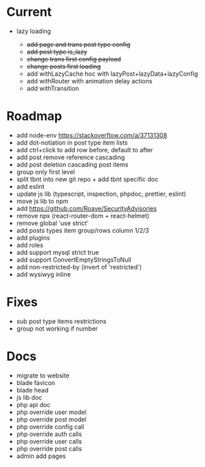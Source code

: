 # Current

- lazy loading

  - ~~add page and trans post type config~~
  - ~~add post type is_lazy~~
  - ~~change trans first config payload~~
  - ~~change posts first loading~~
  - add withLazyCache hoc with lazyPost+lazyData+lazyConfig
  - add withRouter with animation delay actions
  - add withTransition

# Roadmap

- add node-env https://stackoverflow.com/a/37131308
- add dot-notiation in post type item lists
- add ctrl+click to add row before, default to after
- add post remove reference cascading
- add post deletion cascading post items
- group only first level
- split tbnt into new git repo + add tbnt specific doc
- add eslint
- update js lib (typescript, inspection, phpdoc, prettier, eslint)
- move js lib to npm
- add https://github.com/Roave/SecurityAdvisories
- remove npx (react-router-dom + react-helmet)
- remove global 'use strict'
- add posts types item group/rows column 1/2/3
- add plugins
- add roles
- add support mysql strict true
- add support ConvertEmptyStringsToNull
- add non-restricted-by (invert of 'restricted')
- add wysiwyg inline

# Fixes

- sub post type items restrictions
- group not working if number

# Docs

- migrate to website
- blade favicon
- blade head
- js lib doc
- php api doc
- php override user model
- php override post model
- php override config call
- php override auth calls
- php override user calls
- php override post calls
- admin add pages
